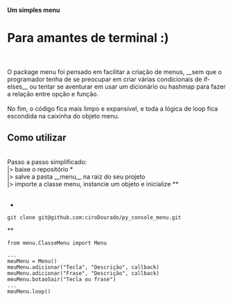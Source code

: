 __Um simples menu__
# Para amantes de terminal :)
<br>
<br>
O package menu foi pensado em facilitar a criação 
de menus, __sem que o programador tenha de se preocupar
em criar várias condicionais de if-elses__ ou tentar
se aventurar em usar um dicionário ou hashmap para fazer
a relação entre opção e função.
<br>
<br>
No fim, o código fica mais limpo e expansível, e toda a
lógica de loop fica escondida na caixinha do objeto menu.

## Como utilizar
<br>
Passo a passo simplificado: 
<br>
|> baixe o repositório *
<br>
|> salve a pasta __menu__ na raiz do seu projeto
<br>
|> importe a classe menu, instancie um objeto e inicialize **
<br>
<br>

*

```
git clone git@github.com:ciroDourado/py_console_menu.git
```
**

```
from menu.ClasseMenu import Menu

...
meuMenu = Menu()
meuMenu.adicionar("Tecla", "Descrição", callback)
meuMenu.adicionar("Frase", "Descrição", callback)
meuMenu.botaoSair("Tecla ou frase")
...
meuMenu.loop() 
```